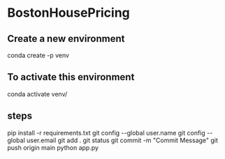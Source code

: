 # BostonHousePricing

## Create a new environment
conda create -p venv

## To activate this environment
conda activate venv/

## steps
pip install -r requirements.txt
git config --global user.name
git config --global user.email
git add .
git status
git commit -m "Commit Message"
git push origin main
python app.py
